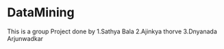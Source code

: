 # DataMining

This is a group Project done by 
1.Sathya Bala
2.Ajinkya thorve
3.Dnyanada Arjunwadkar
